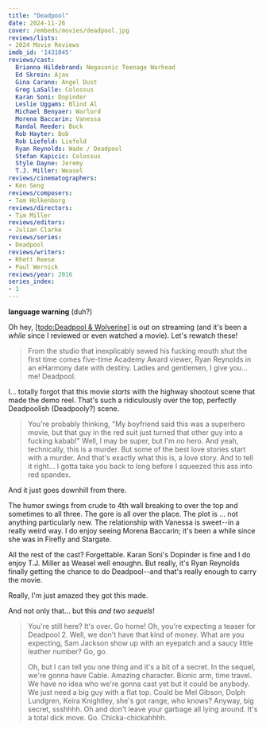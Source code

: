 ```yaml
---
title: "Deadpool"
date: 2024-11-26
cover: /embeds/movies/deadpool.jpg
reviews/lists:
- 2024 Movie Reviews
imdb_id: '1431045'
reviews/cast:
  Brianna Hildebrand: Negasonic Teenage Warhead
  Ed Skrein: Ajax
  Gina Carano: Angel Dust
  Greg LaSalle: Colossus
  Karan Soni: Dopinder
  Leslie Uggams: Blind Al
  Michael Benyaer: Warlord
  Morena Baccarin: Vanessa
  Randal Reeder: Buck
  Rob Hayter: Bob
  Rob Liefeld: Liefeld
  Ryan Reynolds: Wade / Deadpool
  Stefan Kapicic: Colossus
  Style Dayne: Jeremy
  T.J. Miller: Weasel
reviews/cinematographers:
- Ken Seng
reviews/composers:
- Tom Holkenborg
reviews/directors:
- Tim Miller
reviews/editors:
- Julian Clarke
reviews/series:
- Deadpool
reviews/writers:
- Rhett Reese
- Paul Wernick
reviews/year: 2016
series_index:
- 1
---
```

**language warning** (duh?)

Oh hey, [[todo:Deadpool & Wolverine]]() is out on streaming (and it's been a *while* since I reviewed or even watched a movie). Let's rewatch these!

> From the studio that inexplicably sewed his fucking mouth shut the first time comes five-time Academy Award viewer, Ryan Reynolds in an eHarmony date with destiny. Ladies and gentlemen, I give you... me! Deadpool.

I... totally forgot that this movie *starts* with the highway shootout scene that made the demo reel. That's such a ridiculously over the top, perfectly Deadpoolish (Deadpooly?) scene. 

> You're probably thinking, "My boyfriend said this was a superhero movie, but that guy in the red suit just turned that other guy into a fucking kabab!" Well, I may be super, but I'm no hero. And yeah, technically, this is a murder. But some of the best love stories start with a murder. And that's exactly what this is, a love story. And to tell it right... I gotta take you back to long before I squeezed this ass into red spandex.

And it just goes downhill from there. 

The humor swings from crude to 4th wall breaking to over the top and sometimes to all three. The gore is all over the place. The plot is ... not anything particularly new. The relationship with Vanessa is sweet--in a really weird way. I do enjoy seeing Morena Baccarin; it's been a while since she was in Firefly and Stargate.

All the rest of the cast? Forgettable. Karan Soni's Dopinder is fine and I do enjoy T.J. Miller as Weasel well enoughn. But really, it's Ryan Reynolds finally getting the chance to do Deadpool--and that's really enough to carry the movie.

Really, I'm just amazed they got this made. 

And not only that... but this *and two sequels*!

> You're still here? It's over. Go home! Oh, you're expecting a teaser for Deadpool 2. Well, we don't have that kind of money. What are you expecting, Sam Jackson show up with an eyepatch and a saucy little leather number? Go, go.
> 
> Oh, but I can tell you one thing and it's a bit of a secret. In the sequel, we're gonna have Cable. Amazing character. Bionic arm, time travel. We have no idea who we're gonna cast yet but it could be anybody. We just need a big guy with a flat top. Could be Mel Gibson, Dolph Lundgren, Keira Knightley, she's got range, who knows? Anyway, big secret, ssshhhh. Oh and don't leave your garbage all lying around. It's a total dick move. Go. Chicka-chickahhhh.